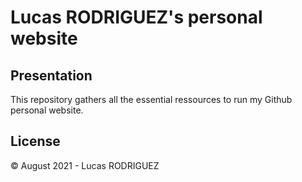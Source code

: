 # Lucas RODRIGUEZ's personal website

## Presentation

This repository gathers all the essential ressources to run my Github personal website.

## License 
&copy; August 2021 - Lucas RODRIGUEZ